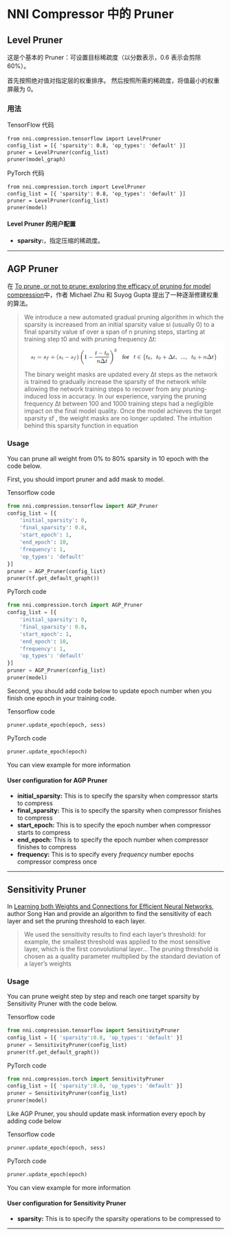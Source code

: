 NNI Compressor 中的 Pruner
===

## Level Pruner

这是个基本的 Pruner：可设置目标稀疏度（以分数表示，0.6 表示会剪除 60%）。

首先按照绝对值对指定层的权重排序。 然后按照所需的稀疏度，将值最小的权重屏蔽为 0。

### 用法

TensorFlow 代码
```
from nni.compression.tensorflow import LevelPruner
config_list = [{ 'sparsity': 0.8, 'op_types': 'default' }]
pruner = LevelPruner(config_list)
pruner(model_graph)
```

PyTorch 代码
```
from nni.compression.torch import LevelPruner
config_list = [{ 'sparsity': 0.8, 'op_types': 'default' }]
pruner = LevelPruner(config_list)
pruner(model)
```

#### Level Pruner 的用户配置
* **sparsity:**，指定压缩的稀疏度。

***

## AGP Pruner
在 [To prune, or not to prune: exploring the efficacy of pruning for model compression](https://arxiv.org/abs/1710.01878)中，作者 Michael Zhu 和 Suyog Gupta 提出了一种逐渐修建权重的算法。
> We introduce a new automated gradual pruning algorithm in which the sparsity is increased from an initial sparsity value si (usually 0) to a final sparsity value sf over a span of n pruning steps, starting at training step t0 and with pruning frequency ∆t: ![](../../img/agp_pruner.png) The binary weight masks are updated every ∆t steps as the network is trained to gradually increase the sparsity of the network while allowing the network training steps to recover from any pruning-induced loss in accuracy. In our experience, varying the pruning frequency ∆t between 100 and 1000 training steps had a negligible impact on the final model quality. Once the model achieves the target sparsity sf , the weight masks are no longer updated. The intuition behind this sparsity function in equation

### Usage
You can prune all weight from 0% to 80% sparsity in 10 epoch with the code below.

First, you should import pruner and add mask to model.

Tensorflow code
```python
from nni.compression.tensorflow import AGP_Pruner
config_list = [{
    'initial_sparsity': 0,
    'final_sparsity': 0.8,
    'start_epoch': 1,
    'end_epoch': 10,
    'frequency': 1,
    'op_types': 'default'
}]
pruner = AGP_Pruner(config_list)
pruner(tf.get_default_graph())
```
PyTorch code
```python
from nni.compression.torch import AGP_Pruner
config_list = [{
    'initial_sparsity': 0,
    'final_sparsity': 0.8,
    'start_epoch': 1,
    'end_epoch': 10,
    'frequency': 1,
    'op_types': 'default'
}]
pruner = AGP_Pruner(config_list)
pruner(model)
```

Second, you should add code below to update epoch number when you finish one epoch in your training code.

Tensorflow code
```python
pruner.update_epoch(epoch, sess)
```
PyTorch code
```python
pruner.update_epoch(epoch)
```
You can view example for more information

#### User configuration for AGP Pruner
* **initial_sparsity:** This is to specify the sparsity when compressor starts to compress
* **final_sparsity:** This is to specify the sparsity when compressor finishes to compress
* **start_epoch:** This is to specify the epoch number when compressor starts to compress
* **end_epoch:** This is to specify the epoch number when compressor finishes to compress
* **frequency:** This is to specify every *frequency* number epochs compressor compress once

***

## Sensitivity Pruner
In [Learning both Weights and Connections for Efficient Neural Networks](https://arxiv.org/abs/1506.02626), author Song Han and provide an algorithm to find the sensitivity of each layer and set the pruning threshold to each layer.
> We used the sensitivity results to find each layer’s threshold: for example, the smallest threshold was applied to the most sensitive layer, which is the first convolutional layer... The pruning threshold is chosen as a quality parameter multiplied by the standard deviation of a layer’s weights

### Usage
You can prune weight step by step and reach one target sparsity by Sensitivity Pruner with the code below.

Tensorflow code
```python
from nni.compression.tensorflow import SensitivityPruner
config_list = [{ 'sparsity':0.8, 'op_types': 'default' }]
pruner = SensitivityPruner(config_list)
pruner(tf.get_default_graph())
```
PyTorch code
```python
from nni.compression.torch import SensitivityPruner
config_list = [{ 'sparsity':0.8, 'op_types': 'default' }]
pruner = SensitivityPruner(config_list)
pruner(model)
```
Like AGP Pruner, you should update mask information every epoch by adding code below

Tensorflow code
```python
pruner.update_epoch(epoch, sess)
```
PyTorch code
```python
pruner.update_epoch(epoch)
```
You can view example for more information

#### User configuration for Sensitivity Pruner
* **sparsity:** This is to specify the sparsity operations to be compressed to

***
